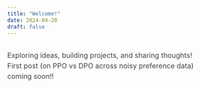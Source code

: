 ```yaml
---
title: "Welcome!"
date: 2024-04-20
draft: false
---
```

<br>
<div style="font-size: 16px; color: #444; line-height: 1.5; width: 85%;">
    Exploring ideas, building projects, and sharing thoughts!<br>First post (on PPO vs DPO across noisy preference data) coming soon!!
</div>

